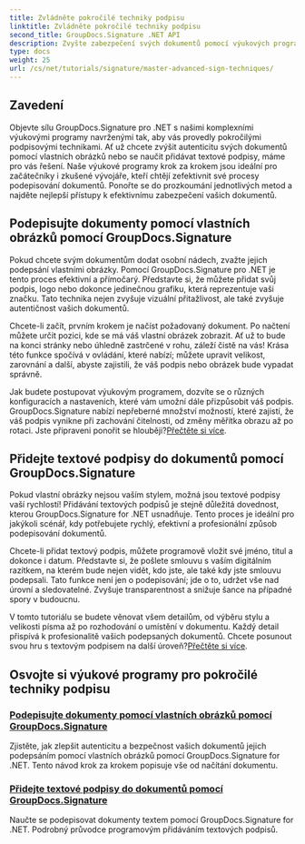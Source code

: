 ```yaml
---
title: Zvládněte pokročilé techniky podpisu
linktitle: Zvládněte pokročilé techniky podpisu
second_title: GroupDocs.Signature .NET API
description: Zvyšte zabezpečení svých dokumentů pomocí výukových programů GroupDocs.Signature for .NET. Naučte se pokročilé techniky podpisu, od vlastních obrázků po textové podpisy.
type: docs
weight: 25
url: /cs/net/tutorials/signature/master-advanced-sign-techniques/
---
```

## Zavedení

Objevte sílu GroupDocs.Signature pro .NET s našimi komplexními výukovými programy navrženými tak, aby vás provedly pokročilými podpisovými technikami. Ať už chcete zvýšit autenticitu svých dokumentů pomocí vlastních obrázků nebo se naučit přidávat textové podpisy, máme pro vás řešení. Naše výukové programy krok za krokem jsou ideální pro začátečníky i zkušené vývojáře, kteří chtějí zefektivnit své procesy podepisování dokumentů. Ponořte se do prozkoumání jednotlivých metod a najděte nejlepší přístupy k efektivnímu zabezpečení vašich dokumentů. 

## Podepisujte dokumenty pomocí vlastních obrázků pomocí GroupDocs.Signature
Pokud chcete svým dokumentům dodat osobní nádech, zvažte jejich podepsání vlastními obrázky. Pomocí GroupDocs.Signature pro .NET je tento proces efektivní a přímočarý. Představte si, že můžete přidat svůj podpis, logo nebo dokonce jedinečnou grafiku, která reprezentuje vaši značku. Tato technika nejen zvyšuje vizuální přitažlivost, ale také zvyšuje autentičnost vašich dokumentů.

Chcete-li začít, prvním krokem je načíst požadovaný dokument. Po načtení můžete určit pozici, kde se má váš vlastní obrázek zobrazit. Ať už to bude na konci stránky nebo úhledně zastrčené v rohu, záleží čistě na vás! Krása této funkce spočívá v ovládání, které nabízí; můžete upravit velikost, zarovnání a další, abyste zajistili, že váš podpis nebo obrázek bude vypadat správně.

Jak budete postupovat výukovým programem, dozvíte se o různých konfiguracích a nastaveních, které vám umožní dále přizpůsobit váš podpis. GroupDocs.Signature nabízí nepřeberné množství možností, které zajistí, že váš podpis vynikne při zachování čitelnosti, od změny měřítka obrazu až po rotaci. Jste připraveni ponořit se hlouběji?[Přečtěte si více](./sign-documents-with-custom-image/).

## Přidejte textové podpisy do dokumentů pomocí GroupDocs.Signature
Pokud vlastní obrázky nejsou vaším stylem, možná jsou textové podpisy vaší rychlostí! Přidávání textových podpisů je stejně důležitá dovednost, kterou GroupDocs.Signature for .NET usnadňuje. Tento proces je ideální pro jakýkoli scénář, kdy potřebujete rychlý, efektivní a profesionální způsob podepisování dokumentů.

Chcete-li přidat textový podpis, můžete programově vložit své jméno, titul a dokonce i datum. Představte si, že pošlete smlouvu s vaším digitálním razítkem, na kterém bude nejen vidět, kdo jste, ale také kdy jste smlouvu podepsali. Tato funkce není jen o podepisování; jde o to, udržet vše nad úrovní a sledovatelné. Zvyšuje transparentnost a snižuje šance na případné spory v budoucnu.

 V tomto tutoriálu se budete věnovat všem detailům, od výběru stylu a velikosti písma až po rozhodování o umístění v dokumentu. Každý detail přispívá k profesionalitě vašich podepsaných dokumentů. Chcete posunout svou hru s textovým podpisem na další úroveň?[Přečtěte si více](./add-text-signatures-to-documents/).

## Osvojte si výukové programy pro pokročilé techniky podpisu
### [Podepisujte dokumenty pomocí vlastních obrázků pomocí GroupDocs.Signature](./sign-documents-with-custom-image/)
Zjistěte, jak zlepšit autenticitu a bezpečnost vašich dokumentů jejich podepsáním pomocí vlastních obrázků pomocí GroupDocs.Signature for .NET. Tento návod krok za krokem popisuje vše od načítání dokumentu.
### [Přidejte textové podpisy do dokumentů pomocí GroupDocs.Signature](./add-text-signatures-to-documents/)
Naučte se podepisovat dokumenty textem pomocí GroupDocs.Signature for .NET. Podrobný průvodce programovým přidáváním textových podpisů.